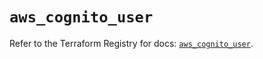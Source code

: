 # `aws_cognito_user`

Refer to the Terraform Registry for docs: [`aws_cognito_user`](https://registry.terraform.io/providers/hashicorp/aws/5.32.1/docs/resources/cognito_user).
